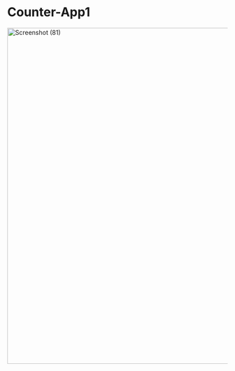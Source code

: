 # Counter-App1
<img width="1366" height="768" alt="Screenshot (81)" src="https://github.com/user-attachments/assets/9e12972c-6d97-404b-b40b-72a527570cdf" />
